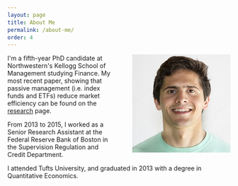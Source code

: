 ```yaml
---
layout: page
title: About Me
permalink: /about-me/
order: 4
---
```


<img src="/images/MC original.jpg"
style="float:right;margin-left:40px">

I'm a fifth-year PhD candidate at Northwestern's Kellogg School of Management studying Finance.  My most recent paper, showing that passive management (i.e. index funds and ETFs) reduce market efficiency can be found on the [research](http://marcosammon.com/research/) page.


From 2013 to 2015, I worked as a Senior Research Assistant at the Federal Reserve Bank of Boston in the Supervision Regulation and Credit Department.

I attended Tufts University, and graduated in 2013 with a degree in Quantitative Economics.

